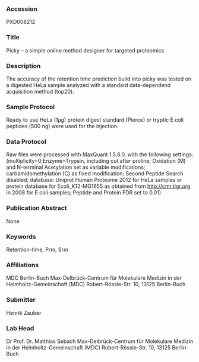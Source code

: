 ### Accession
PXD008212

### Title
Picky – a simple online method designer for targeted proteomics

### Description
The accuracy of the retention time prediction build into picky was tested on a digested HeLa sample analyzed with a standard data-dependend acquisition method (top20).

### Sample Protocol
Ready to use HeLa (1µg) protein digest standard (Pierce) or tryptic E.coli peptides (500 ng) were used for the injection.

### Data Protocol
Raw files were processed with MaxQuant 1.5.8.0. with the following settings: (multiplicity=0;Enzyme=Trypsin, including cut after proline; Oxidation (M) and N-terminal Acetylation set as variable modifications; carbamidomethylation (C) as fixed modification; Second Peptide Search disabled; database: Uniprot Human Proteome 2012 for HeLa samples or protein database for Ecoli_K12-MG1655 as obtained from http://cmr.tigr.org in 2008 for E.coli samples; Peptide and Protein FDR set to 0.01).

### Publication Abstract
None

### Keywords
Retention-time, Prm, Srm

### Affiliations
MDC Berlin-Buch
Max-Delbrück-Centrum für Molekulare Medizin in der Helmholtz-Gemeinschaft (MDC) Robert-Rössle-Str. 10, 13125 Berlin-Buch

### Submitter
Henrik Zauber

### Lab Head
Dr Prof. Dr. Matthias Sebach
Max-Delbrück-Centrum für Molekulare Medizin in der Helmholtz-Gemeinschaft (MDC) Robert-Rössle-Str. 10, 13125 Berlin-Buch


